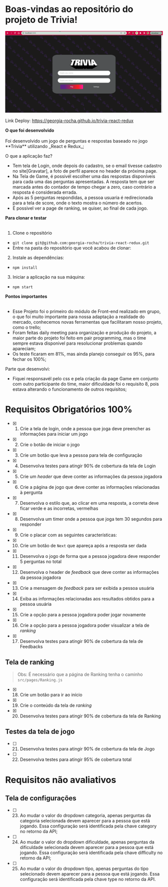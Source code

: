 
# Boas-vindas ao repositório do projeto de Trivia!

![img](trivia2.gif)

Link Deploy: https://georgia-rocha.github.io/trivia-react-redux

<summary><strong>O que foi desenvolvido</strong></summary><br />
  Foi desenvolvido um jogo de perguntas e respostas baseado no jogo **Trivia** utilizando _React e Redux_;

O que a aplicação faz?

  - Tem tela de Login, onde depois do cadastro, se o email tivesse cadastro no site[Gravatar], a foto de perfil aparece no header da próxima page.
  - Na Tela de Game, é possivél escolher uma das respostas disponíveis para cada uma das perguntas apresentadas. A resposta tem que ser marcada antes do contador de tempo chegar a zero, caso contrário a resposta é considerada errada.
  - Após as 5 perguntas respondidas, a pessoa usuaria é redirecionada para a tela de score, onde o texto mostra o número de acertos.
  - É possivel ver a page de ranking, se quiser, ao final de cada jogo.

<summary><strong>Para clonar e testar</strong></summary><br />

1. Clone o repositório
* `git clone git@github.com:georgia-rocha/trivia-react-redux.git`
* Entre na pasta do repositório que você acabou de clonar:

2. Instale as dependências:
* `npm install`

3. Iniciar a aplicação na sua máquina:
  * `npm start`

<summary><strong>Pontos importantes</strong></summary><br/>

* Esse Projeto foi o primeiro do módulo de Front-end realizado em grupo, o que foi muito importante para nossa adaptação a realidade do mercado, conhecemos novas ferramentas que facilitaram nosso projeto, como o trello;
* Foram feitas daily meeting para organização e produção do projeto, a maior parte do projeto foi feito em pair programming, mas o time sempre estava disponivel para resolucionar problemas quando apareciam;
* Os teste ficaram em 81%, mas ainda planejo conseguir os 95%, para fechar os 100%;

<summary>Parte que desenvolvi:</summary>

* Fiquei responsavél pelo css e pela criação da page Game em conjunto com outro participante do time, maior dificuldade foi o requisito 8, pois estava alterando o funcionamento de outros requisitos;

# Requisitos Obrigatórios 100%

- [x] 1. Crie a tela de login, onde a pessoa que joga deve preencher as informações para iniciar um jogo

- [x] 2. Crie o botão de iniciar o jogo

- [x] 3. Crie um botão que leva a pessoa para tela de configuração

- [x] 4. Desenvolva testes para atingir 90% de cobertura da tela de Login

- [x] 5. Crie um _header_ que deve conter as informações da pessoa jogadora

- [x] 6. Crie a página de jogo que deve conter as informações relacionadas à pergunta

- [x] 7. Desenvolva o estilo que, ao clicar em uma resposta, a correta deve ficar verde e as incorretas, vermelhas

- [x] 8. Desenvolva um timer onde a pessoa que joga tem 30 segundos para responder

- [x] 9. Crie o placar com as seguintes características:

- [x] 10. Crie um botão de `Next` que apareça após a resposta ser dada

- [x] 11. Desenvolva o jogo de forma que a pessoa jogadora deve responder 5 perguntas no total

- [x] 12. Desenvolva o header de _feedback_ que deve conter as informações da pessoa jogadora

- [x] 13. Crie a mensagem de _feedback_ para ser exibida a pessoa usuária

- [x] 14. Exiba as informações relacionadas aos resultados obtidos para a pessoa usuária

- [x] 15. Crie a opção para a pessoa jogadora poder jogar novamente

- [x] 16. Crie a opção para a pessoa jogadora poder visualizar a tela de _ranking_

- [x] 17. Desenvolva testes para atingir 90% de cobertura da tela de Feedbacks

## Tela de ranking

>Obs: É necessário que a página de Ranking tenha o caminho `src/pages/Ranking.js`

- [x] 18. Crie um botão para ir ao início

- [x] 19. Crie o conteúdo da tela de _ranking_

- [x] 20. Desenvolva testes para atingir 90% de cobertura da tela de Ranking

## Testes da tela de jogo

- [ ] 21. Desenvolva testes para atingir 90% de cobertura da tela de Jogo

- [ ] 22. Desenvolva testes para atingir 95% de cobertura total


# Requisitos não avaliativos

## Tela de configurações

- [ ] 23. Ao mudar o valor do dropdown categoria, apenas perguntas da categoria selecionada devem aparecer para a pessoa que está jogando. Essa configuração será identificada pela chave category no retorno da API;
- [ ] 24. Ao mudar o valor do dropdown dificuldade, apenas perguntas da dificuldade selecionada devem aparecer para a pessoa que está jogando. Essa configuração será identificada pela chave difficulty no retorno da API;
- [ ] 25. Ao mudar o valor do dropdown tipo, apenas perguntas do tipo selecionado devem aparecer para a pessoa que está jogando. Essa configuração será identificada pela chave type no retorno da API.
